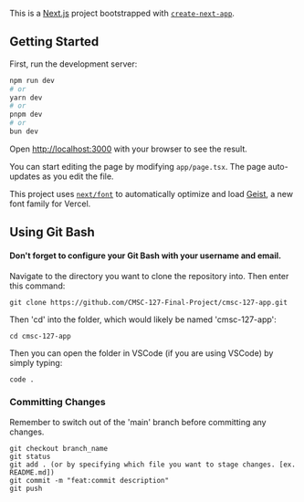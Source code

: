 This is a [Next.js](https://nextjs.org) project bootstrapped with [`create-next-app`](https://nextjs.org/docs/app/api-reference/cli/create-next-app).

## Getting Started

First, run the development server:

```bash
npm run dev
# or
yarn dev
# or
pnpm dev
# or
bun dev
```

Open [http://localhost:3000](http://localhost:3000) with your browser to see the result.

You can start editing the page by modifying `app/page.tsx`. The page auto-updates as you edit the file.

This project uses [`next/font`](https://nextjs.org/docs/app/building-your-application/optimizing/fonts) to automatically optimize and load [Geist](https://vercel.com/font), a new font family for Vercel.

## Using Git Bash

#### Don't forget to configure your Git Bash with your username and email.

Navigate to the directory you want to clone the repository into.
Then enter this command:
```
git clone https://github.com/CMSC-127-Final-Project/cmsc-127-app.git
```

Then 'cd' into the folder, which would likely be named 'cmsc-127-app':
```
cd cmsc-127-app
```

Then you can open the folder in VSCode (if you are using VSCode) by simply typing:
```
code .
```

### Committing Changes

Remember to switch out of the 'main' branch before committing any changes.
```
git checkout branch_name
git status
git add . (or by specifying which file you want to stage changes. [ex. README.md])
git commit -m "feat:commit description"
git push
```